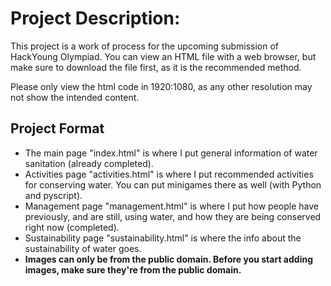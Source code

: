 # Project Description:
This project is a work of process for the upcoming submission of HackYoung Olympiad. You can view an HTML file with a web browser, but make sure to download the file first, as it is the recommended method.

Please only view the html code in 1920:1080, as any other resolution may not show the intended content.

## Project Format
- The main page "index.html" is where I put general information of water sanitation (already completed).
- Activities page "activities.html" is where I put recommended activities for conserving water. You can put minigames there as well (with Python and pyscript).
- Management page "management.html" is where I put how people have previously, and are still, using water, and how they are being conserved right now (completed).
- Sustainability page "sustainability.html" is where the info about the sustainability of water goes.
- **Images can only be from the public domain. Before you start adding images, make sure they're from the public domain.**